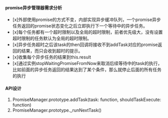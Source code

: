 #### promise异步管理器需求分析
- [x]外部使用promise的方式不变，内部实现异步缓冲队列，一个promise异步任务返回的promise状态变化之后立即执行下一个等待中的异步任务。 
- [x]每个任务都有一个超时限制以及全局的超时限制，前者优先级大，没有设置超时限制的任务默认为全局的超时限制。
- [x]异步任务超时之后该task的then回调将接收不到addTask对应的promise返回的结果，而只会收到超时的提示。
- [x]收集每个异步任务的结果到this.result
- [x]通过实例stopWaitingPromiseFromNow来取消后续等待中的task的执行，比如前面的异步任务返回的结果达到了某个条件，那么就停止后面的所有任务的执行

#### API设计
1. PromiseManager.prototype.addTask(task: function, shouldTaskExecute: function)
2. PromiseManager.prototype._runNextTask()

